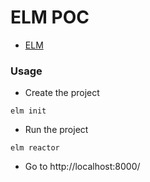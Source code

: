 # ELM POC

* [ELM](https://guide.elm-lang.org/)

### Usage

* Create the project
```shell
elm init
```

* Run the project
```shell
elm reactor
```

* Go to http://localhost:8000/
